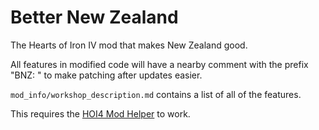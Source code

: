 # Better New Zealand
The Hearts of Iron IV mod that makes New Zealand good.

All features in modified code will have a nearby comment with the prefix "BNZ: " to make patching after updates easier.

`mod_info/workshop_description.md` contains a list of all of the features.

This requires the [HOI4 Mod Helper](https://github.com/Destructor-Ben/HOI4-Mod-Helper) to work.
